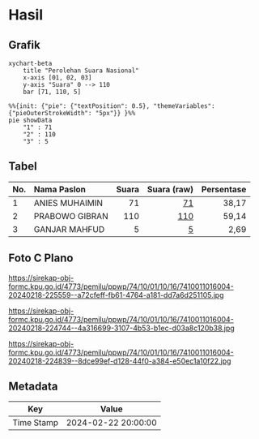 # Hasil

## Grafik

```mermaid
xychart-beta
    title "Perolehan Suara Nasional"
    x-axis [01, 02, 03]
    y-axis "Suara" 0 --> 110
    bar [71, 110, 5]
```

```mermaid
%%{init: {"pie": {"textPosition": 0.5}, "themeVariables": {"pieOuterStrokeWidth": "5px"}} }%%
pie showData
    "1" : 71
    "2" : 110
    "3" : 5
```

## Tabel

| No. | Nama Paslon    | Suara | Suara (raw) | Persentase |
|:--- |:-------------- | -----:| -----------:| ----------:|
| 1   | ANIES MUHAIMIN | 71    | [71][p-1]   | 38,17      |
| 2   | PRABOWO GIBRAN | 110   | [110][p-2]  | 59,14      |
| 3   | GANJAR MAHFUD  | 5     | [5][p-3]    | 2,69       |


[p-1]: https://github.com/gigit-pemilu/pemilu-2024/blob/main/pilpres/hitung-suara/sub/74-sulawesi-tenggara/sub/10-buton-utara/sub/01-kulisusu/sub/1016-sara'ea/sub/004-tps/sub/paslon-1.txt
[p-2]: https://github.com/gigit-pemilu/pemilu-2024/blob/main/pilpres/hitung-suara/sub/74-sulawesi-tenggara/sub/10-buton-utara/sub/01-kulisusu/sub/1016-sara'ea/sub/004-tps/sub/paslon-2.txt
[p-3]: https://github.com/gigit-pemilu/pemilu-2024/blob/main/pilpres/hitung-suara/sub/74-sulawesi-tenggara/sub/10-buton-utara/sub/01-kulisusu/sub/1016-sara'ea/sub/004-tps/sub/paslon-3.txt

## Foto C Plano

https://sirekap-obj-formc.kpu.go.id/4773/pemilu/ppwp/74/10/01/10/16/7410011016004-20240218-225559--a72cfeff-fb61-4764-a181-dd7a6d251105.jpg

https://sirekap-obj-formc.kpu.go.id/4773/pemilu/ppwp/74/10/01/10/16/7410011016004-20240218-224744--4a316699-3107-4b53-b1ec-d03a8c120b38.jpg

https://sirekap-obj-formc.kpu.go.id/4773/pemilu/ppwp/74/10/01/10/16/7410011016004-20240218-224839--8dce99ef-d128-44f0-a384-e50ec1a10f22.jpg


## Metadata

| Key        | Value               |
| ---------- | ------------------- |
| Time Stamp | 2024-02-22 20:00:00 |



